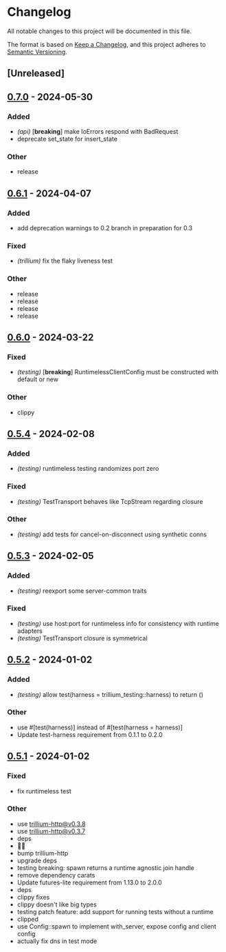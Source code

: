 # Changelog
All notable changes to this project will be documented in this file.

The format is based on [Keep a Changelog](https://keepachangelog.com/en/1.0.0/),
and this project adheres to [Semantic Versioning](https://semver.org/spec/v2.0.0.html).

## [Unreleased]

## [0.7.0](https://github.com/trillium-rs/trillium/compare/trillium-testing-v0.6.1...trillium-testing-v0.7.0) - 2024-05-30

### Added
- *(api)* [**breaking**] make IoErrors respond with BadRequest
- deprecate set_state for insert_state

### Other
- release

## [0.6.1](https://github.com/trillium-rs/trillium/compare/trillium-testing-v0.6.0...trillium-testing-v0.6.1) - 2024-04-07

### Added
- add deprecation warnings to 0.2 branch in preparation for 0.3

### Fixed
- *(trillium)* fix the flaky liveness test

### Other
- release
- release
- release
- release

## [0.6.0](https://github.com/trillium-rs/trillium/compare/trillium-testing-v0.5.4...trillium-testing-v0.6.0) - 2024-03-22

### Fixed
- *(testing)* [**breaking**] RuntimelessClientConfig must be constructed with default or new

### Other
- clippy

## [0.5.4](https://github.com/trillium-rs/trillium/compare/trillium-testing-v0.5.3...trillium-testing-v0.5.4) - 2024-02-08

### Added
- *(testing)* runtimeless testing randomizes port zero

### Fixed
- *(testing)* TestTransport behaves like TcpStream regarding closure

### Other
- *(testing)* add tests for cancel-on-disconnect using synthetic conns

## [0.5.3](https://github.com/trillium-rs/trillium/compare/trillium-testing-v0.5.2...trillium-testing-v0.5.3) - 2024-02-05

### Added
- *(testing)* reexport some server-common traits

### Fixed
- *(testing)* use host:port for runtimeless info for consistency with runtime adapters
- *(testing)* TestTransport closure is symmetrical

## [0.5.2](https://github.com/trillium-rs/trillium/compare/trillium-testing-v0.5.1...trillium-testing-v0.5.2) - 2024-01-02

### Added
- *(testing)* allow test(harness = trillium_testing::harness) to return ()

### Other
- use #[test(harness)] instead of #[test(harness = harness)]
- Update test-harness requirement from 0.1.1 to 0.2.0

## [0.5.1](https://github.com/trillium-rs/trillium/compare/trillium-testing-v0.5.0...trillium-testing-v0.5.1) - 2024-01-02

### Fixed
- fix runtimeless test

### Other
- use trillium-http@v0.3.8
- use trillium-http@v0.3.7
- deps
- 📎💬
- bump trillium-http
- upgrade deps
- testing breaking: spawn returns a runtime agnostic join handle
- remove dependency carats
- Update futures-lite requirement from 1.13.0 to 2.0.0
- deps
- clippy fixes
- clippy doesn't like big types
- testing patch feature: add support for running tests without a runtime
- clipped
- use Config::spawn to implement with_server, expose config and client config
- actually fix dns in test mode
